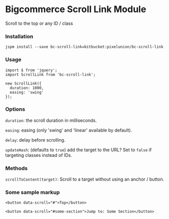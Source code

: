 # Bigcommerce Scroll Link Module

Scroll to the top or any ID / class

### Installation

```
jspm install --save bc-scroll-link=bitbucket:pixelunion/bc-scroll-link
```

### Usage

```
import $ from 'jquery';
import ScrollLink from 'bc-scroll-link';

new ScrollLink({
  duration: 1000,
  easing: 'swing'
});
```

### Options


`duration`: 
the scroll duration in milliseconds.

`easing`: 
easing (only 'swing' and 'linear' available by default).

`delay`: delay before scrolling.

`updateHash`: (defaults to `true`) add the target to the URL? Set to `false` if targeting classes instead of IDs.

### Methods
`scrollToContent(target)`: Scroll to a target without using an anchor / button.

### Some sample markup

```
<button data-scroll="#">Top</button>

<button data-scroll="#some-section">Jump to: Some Section</button>
```